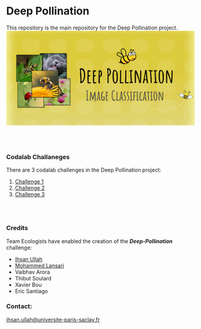 # Deep Pollination
This repository is the main repository for the Deep Pollination project.
![Meta-Album cover image](deep-cover.png)



<br><br>

### Codalab Challaneges
There are 3 codalab challenges in the Deep Pollination project:
1.  [Challenge 1](https://competitions.codalab.org/competitions/28635)
2.  [Challenge 2](https://competitions.codalab.org/competitions/28996)
3.  [Challenge 3](https://competitions.codalab.org/competitions/29425)


<br><br>

### Credits 
Team Ecologists have enabled the creation of the ***Deep-Pollination*** challenge:
- [Ihsan Ullah](https://github.com/ihsanullah2131)
- [Mohammed Lansari](https://github.com/mlansar)
- Vaibhav Arora
- Thibut Soulard
- Xavier Bou
- Eric Santiago



### Contact: 
ihsan.ullah@universite-paris-saclay.fr

